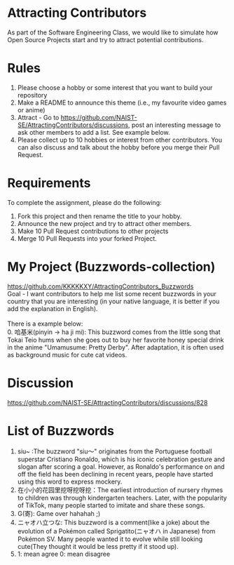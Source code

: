 # Attracting Contributors
As part of the Software Engineering Class, we would like to simulate how Open Source Projects start and try to attract potential contributions.

# Rules

1. Please choose a hobby or some interest that you want to build your repository
2. Make a README to announce this theme (i.e., my favourite video games or anime)
3. Attract - Go to https://github.com/NAIST-SE/AttractingContributors/discussions, post an interesting message to ask other members to add a list. See example below.
4. Please collect up to 10 hobbies or interest from other contributors. You can also discuss and talk about the hobby before you merge their Pull Request.

# Requirements
To complete the assignment, please do the following:
1. Fork this project and then rename the title to your hobby. 
2. Announce the new project and try to attract other members.
3. Make 10 Pull Request contributions to other projects
4. Merge 10 Pull Requests into your forked Project.

# My Project (Buzzwords-collection)
https://github.com/KKKKKXY/AttractingContributors_Buzzwords
<br>
Goal - I want contributors to help me list some recent buzzwords in your country that you are interesting (in your native language, it is better if you add the explanation in English).
<br>
<br>
There is a example below:
<br>
0. 哈基米(pinyin -> ha ji mi): This buzzword comes from the little song that Tokai Teio hums when she goes out to buy her favorite honey special drink in the anime "Umamusume: Pretty Derby". After adaptation, it is often used as background music for cute cat videos.

# Discussion
https://github.com/NAIST-SE/AttractingContributors/discussions/828

# List of Buzzwords
1. siu~ :The buzzword "siu～" originates from the Portuguese football superstar Cristiano Ronaldo, which is his iconic celebration gesture and slogan after scoring a goal. However, as Ronaldo's performance on and off the field has been declining in recent years, people have started using this word to express mockery.
2. 在小小的花园里挖呀挖呀挖：The earliest introduction of nursery rhymes to children was through kindergarten teachers. Later, with the popularity of TikTok, many people started to imitate and share these songs.
3. G(寄): Game over hahahah ;)
4. ニャオハ立つな: This buzzword is a comment(like a joke) about the evolution of a Pokémon called Sprigatito(ニャオハ in Japanese) from Pokémon SV. Many people wanted it to evolve while still looking cute(They thought it would be less pretty if it stood up).
5. 1: mean agree 0: mean disagree
